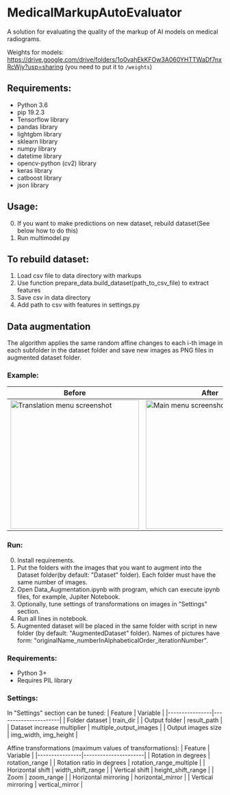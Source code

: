 # MedicalMarkupAutoEvaluator
A solution for evaluating the quality of the markup of AI models on medical radiograms.


Weights for models: https://drive.google.com/drive/folders/1o0vahEkKFOw3A060YHTTWaDf7nxRcWjy?usp=sharing (you need to put it to `/weights`)


## Requirements:
- Python 3.6
- pip 19.2.3
- Tensorflow library
- pandas library
- lightgbm library
- sklearn library
- numpy library
- datetime library
- opencv-python (cv2) library
- keras library
- catboost library
- json library

## Usage:
0. If you want to make predictions on new dataset, rebuild dataset(See below how to do this)
1. Run multimodel.py


## To rebuild dataset:
1. Load csv file to data directory with markups
2. Use function prepare_data.build_dataset(path_to_csv_file) to extract features
3. Save csv in data directory
4. Add path to csv with features in settings.py


## Data augmentation
The algorithm applies the same random affine changes to each i-th image in each subfolder in the dataset folder and save new images as PNG files in augmented dataset folder.

### Example:
| Before        | After |
|----------------|----------------------|
| <img src="https://user-images.githubusercontent.com/57181871/97780377-511f1280-1b95-11eb-8b8a-4ab65b0bd20e.png" alt="Translation menu screenshot" width="300"/> | <img src="https://user-images.githubusercontent.com/57181871/97780374-4e242200-1b95-11eb-8e4c-085071b41f00.png" alt="Main menu screenshot" width="300"/> |


### Run:
0. Install requirements.
1. Put the folders with the images that you want to augment into the Dataset folder(by default: "Dataset" folder). Each folder must have the same number of images.
2. Open Data_Augmentation.ipynb with program, which can execute ipynb files, for example, Jupiter Notebook.
3. Optionally, tune settings of transformations on images in "Settings" section.
4. Run all lines in notebook.
5. Augmented dataset will be placed in the same folder with script in new folder (by default: "AugmentedDataset" folder). Names of pictures have form: "originalName_numberInAlphabeticalOrder_iterationNumber".


### Requirements:
- Python 3+
- Requires PIL library


### Settings:

In "Settings" section can be tuned:
| Feature        | Variable |
|----------------|----------------------|
| Folder dataset | train_dir            |
| Output folder  | result_path          |
| Dataset increase multiplier  |  multiple_output_images  |
| Output images size    | img_width, img_height |

Affine transformations (maximum values of transformations):
| Feature        | Variable |
|----------------|----------------------|
| Rotation in degrees | rotation_range |
| Rotation ratio in degrees | rotation_range_multiple |
| Horizontal shift | width_shift_range |
| Vertical shift | height_shift_range |
| Zoom | zoom_range |
| Horizontal mirroring | horizontal_mirror |
| Vertical mirroring | vertical_mirror |
